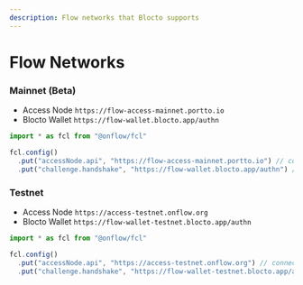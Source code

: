 ```yaml
---
description: Flow networks that Blocto supports
---
```


# Flow Networks

### Mainnet \(Beta\)

* Access Node `https://flow-access-mainnet.portto.io`
* Blocto Wallet `https://flow-wallet.blocto.app/authn`

```javascript
import * as fcl from "@onflow/fcl"

fcl.config()
  .put("accessNode.api", "https://flow-access-mainnet.portto.io") // connect to Flow mainnet
  .put("challenge.handshake", "https://flow-wallet.blocto.app/authn") // use Blocto wallet
```

### Testnet 

* Access Node `https://access-testnet.onflow.org`
* Blocto Wallet `https://flow-wallet-testnet.blocto.app/authn`

```javascript
import * as fcl from "@onflow/fcl"

fcl.config()
  .put("accessNode.api", "https://access-testnet.onflow.org") // connect to Flow testnet
  .put("challenge.handshake", "https://flow-wallet-testnet.blocto.app/authn") // use Blocto testnet wallet
```

